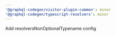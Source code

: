 ```yaml
---
'@graphql-codegen/visitor-plugin-common': minor
'@graphql-codegen/typescript-resolvers': minor
---
```


Add resolversNonOptionalTypename config
